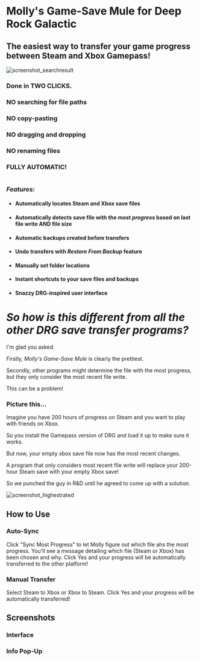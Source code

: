# Molly's Game-Save Mule for Deep Rock Galactic #
## The easiest way to transfer your game progress between Steam and Xbox Gamepass! ##

![screenshot_searchresult](https://github.com/ntaiprogrammer/Mollys_GameSave_Mule/blob/main/mollys_gamesave_mule_screenshot.png?raw=true)
### Done in TWO CLICKS. ###
### NO searching for file paths ###
### NO copy-pasting ###
### NO dragging and dropping ###
### NO renaming files ###
### FULLY AUTOMATIC! ###
#
### ***Features:*** ###

- #### Automatically locates Steam and Xbox save files ####
- #### Automatically detects save file with the ***most progress*** based on last file write AND file size ####
- #### Automatic backups created before transfers ####
- #### Undo transfers with *Restore From Backup* feature ####
- #### Manually set folder locations ####
- #### Instant shortcuts to your save files and backups ####
- #### Snazzy DRG-inspired user interface ####
#
# ***So how is this different from all the other DRG save transfer programs?*** #
I'm glad you asked.

Firstly, *Molly's Game-Save Mule* is clearly the prettiest.

Secondly, other programs might determine the file with the most progress, but they only consider the most recent file write.

This can be a problem!

### Picture this... ###
Imagine you have 200 hours of progress on Steam and you want to play with friends on Xbox.

So you install the Gamepass version of DRG and load it up to make sure it works.

But now, your empty xbox save file now has the most recent changes.

A program that only considers most recent file write will replace your 200-hour Steam save with your empty Xbox save!

So we punched the guy in R&D until he agreed to come up with a solution.

![screenshot_highestrated](https://github.com/ntaiprogrammer/Mollys_GameSave_Mule/blob/main/mollys_gamesave_mule_help_screenshot.png?raw=true)

## How to Use ##
### Auto-Sync ###
Click "Sync Most Progress" to let Molly figure out which file ahs the most progress.
You'll see a message detailing which file (Steam or Xbox) has been chosen and why.
Click Yes and your progress will be automatically transferred to the other platform!

### Manual Transfer ###
Select Steam to Xbox
or
Xbox to Steam.
Click Yes and your progress will be automatically transferred!

## Screenshots ##

### Interface ###


### Info Pop-Up ###

